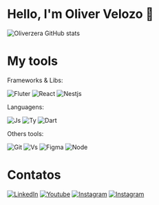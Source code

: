 
# Hello, I'm Oliver Velozo 👋

![Oliverzera GitHub stats](https://github-readme-stats.vercel.app/api?username=Oliverzera&show_icons=true&theme=dracula)

# My tools
Frameworks & Libs:

![Fluter](https://img.shields.io/badge/Flutter-02569B?style=for-the-badge&logo=flutter&logoColor=white)
![React](https://img.shields.io/badge/React-20232A?style=for-the-badge&logo=react&logoColor=61DAFB)
![Nestjs]()

Languagens:

![Js](https://img.shields.io/badge/JavaScript-F7DF1E?style=for-the-badge&logo=javascript&logoColor=black)
![Ty](https://img.shields.io/badge/TypeScript-007ACC?style=for-the-badge&logo=typescript&logoColor=white)
![Dart](https://img.shields.io/badge/Dart-0175C2?style=for-the-badge&logo=dart&logoColor=white)

Others tools:

![Git](https://img.shields.io/badge/GIT-E44C30?style=for-the-badge&logo=git&logoColor=white)
![Vs]()
![Figma](https://img.shields.io/badge/Figma-F24E1E?style=for-the-badge&logo=figma&logoColor=white)
![Node](https://img.shields.io/badge/Node.js-43853D?style=for-the-badge&logo=node.js&logoColor=white)

# Contatos
[![LinkedIn](https://img.shields.io/badge/LinkedIn-0077B5?style=for-the-badge&logo=linkedin&logoColor=white)](https://www.linkedin.com/in/oliver-ferreira-velozo-de-oliveira-b40702213/)
[![Youtube](https://img.shields.io/badge/Instagram-E4405F?style=for-the-badge&logo=instagram&logoColor=white)](https://www.youtube.com/@o_velozo)
[![Instagram](https://img.shields.io/badge/YouTube-FF0000?style=for-the-badge&logo=youtube&logoColor=white)](https://www.instagram.com/_ovelozo/)
[![Instagram](https://img.shields.io/badge/Facebook-1877F2?style=for-the-badge&logo=facebook&logoColor=white)](https://www.facebook.com/oliver.ferreirav/?locale=pt_BR)

